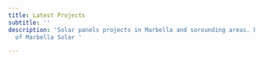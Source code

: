 ```yaml
---
title: Latest Projects
subtitle: ''
description: 'Solar panels projects in Marbella and sorounding areas. Latest projects
  of Marbella Solar '

---
```

